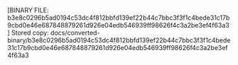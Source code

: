 [BINARY FILE: b3e8c0296b5ad0194c53dc4f812bbfd139ef22b44c7bbc3f3f1c4bede31c17b9cbd0e46e687848879261d926e04edb546939ff98626f4c3a2be3ef4f63a3]
Stored copy: docs/converted-binary/b3e8c0296b5ad0194c53dc4f812bbfd139ef22b44c7bbc3f3f1c4bede31c17b9cbd0e46e687848879261d926e04edb546939ff98626f4c3a2be3ef4f63a3
